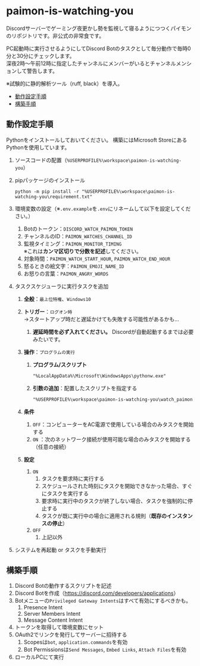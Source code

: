 # paimon-is-watching-you

Discordサーバーでゲーミング夜更かし勢を監視して寝るようにつつくパイモンのリポジトリです。非公式の非常食です。

PC起動時に実行させるようにしてDiscord Botのタスクとして毎分動作で毎時0分と30分にチェックします。  
深夜2時～午前12時に指定したチャンネルにメンバーがいるとチャンネルメンションして警告します。

※試験的に静的解析ツール（ruff, black）を導入。

- [動作設定手順](#動作設定手順)
- [構築手順](#構築手順)

## 動作設定手順

Pythonをインストールしておいてください。
構築にはMicrosoft StoreにあるPythonを使用しています。

1. ソースコードの配置（`%USERPROFILE%\workspace\paimon-is-watching-you`）
2. pipパッケージのインストール

    ```shell
    python -m pip install -r "%USERPROFILE%\workspace\paimon-is-watching-you\requirement.txt"
    ```

3. 環境変数の設定（※`.env.example`を`.env`にリネームして以下を設定してください。）
   1. Botのトークン：`DISCORD_WATCH_PAIMON_TOKEN`
   2. チャンネルのID：`PAIMON_WATCHES_CHANNEL_ID`
   3. 監視タイミング：`PAIMON_MONITOR_TIMING`  
   ※これは**カンマ区切りで分数を記述**してください。
   4. 対象時間：`PAIMON_WATCH_START_HOUR`, `PAIMON_WATCH_END_HOUR`
   5. 怒るときの絵文字：`PAIMON_EMOJI_NAME_ID`
   6. お怒りの言葉：`PAIMON_ANGRY_WORDS`
4. タスクスケジューラに実行タスクを追加
   1. **全般**：`最上位特権`、`Windows10`
   2. **トリガー**：`ログオン時`  
        →スタートアップ時だと遅延かけても失敗する可能性があるかも…
      1. **遅延時間を必ず入れてください。** Discordが自動起動するまでは必要みたいです。
   3. **操作**：`プログラムの実行`
      1. **プログラム/スクリプト**

            ```txt
            "%LocalAppData%\Microsoft\WindowsApps\pythonw.exe"
            ```

      2. **引数の追加**：配置したスクリプトを指定する

            ```txt
            "%USERPROFILE%\workspace\paimon-is-watching-you\watch_paimon.py"
            ```

   4. **条件**
      1. `OFF`：コンピューターをAC電源で使用している場合のみタスクを開始する
      2. `ON` ：次のネットワーク接続が使用可能な場合のみタスクを開始する（任意の接続）
   5. **設定**
      1. `ON`
         1. タスクを要求時に実行する
         2. スケジュールされた時刻にタスクを開始できなかった場合、すぐにタスクを実行する
         3. 要求時に実行中のタスクが終了しない場合、タスクを強制的に停止する
         4. タスクが既に実行中の場合に適用される規則（**既存のインスタンスの停止**）
      2. `OFF`
         1. 上記以外
5. システムを再起動 or タスクを手動実行

## 構築手順

1. Discord Botの動作するスクリプトを記述
2. Discord Botを作成（<https://discord.com/developers/applications>）
3. Botメニューの`Privileged Gateway Intents`はすべて有効にするべきかも。
   1. Presence Intent
   2. Server Members Intent
   3. Message Content Intent
4. トークンを取得して環境変数にセット
5. OAuth2でリンクを発行してサーバーに招待する
   1. Scopesは`bot`, `application.commands`を有効
   2. Bot Permissionsは`Send Messages`, `Embed Links`, `Attach Files`を有効
6. ローカルPCにて実行
